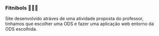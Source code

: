 ### Fitnibols 🏃🏽‍♀️

Site desenvolvido atráves de uma atividade proposta do professor, tinhamos que escolher uma ODS e fazer uma aplicação web entorno da ODS escolhida.
